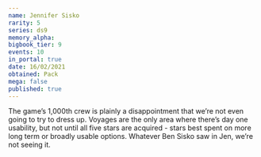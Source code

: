 ```yaml
---
name: Jennifer Sisko
rarity: 5
series: ds9
memory_alpha:
bigbook_tier: 9
events: 10
in_portal: true
date: 16/02/2021
obtained: Pack
mega: false
published: true
---
```


The game’s 1,000th crew is plainly a disappointment that we’re not even going to try to dress up. Voyages are the only area where there’s day one usability, but not until all five stars are acquired - stars best spent on more long term or broadly usable options. Whatever Ben Sisko saw in Jen, we’re not seeing it.
